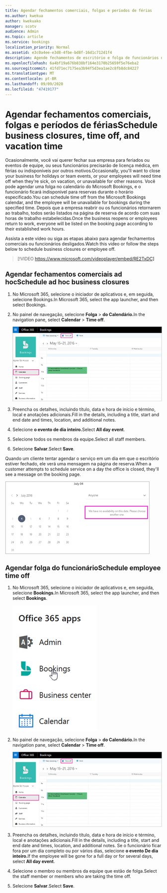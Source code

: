 ```yaml
---
title: Agendar fechamentos comerciais, folgas e períodos de férias
ms.author: kwekua
author: kwekuako
manager: scotv
audience: Admin
ms.topic: article
ms.service: bookings
localization_priority: Normal
ms.assetid: e3c0a4ee-e3d8-4fbe-bd8f-16d1c712d1f4
description: Agende fechamentos de escritório e folga de funcionários no calendário do Bookings para que os funcionários sejam marcados como indisponíveis para reservas durante os horários especificados.
ms.openlocfilehash: 6a4bf19a676b838bf164e3170b25659f5e76eba2
ms.sourcegitcommit: 41fd71ec7175ea3b94f5d3ea1ae2c8fb8dc84227
ms.translationtype: MT
ms.contentlocale: pt-BR
ms.lasthandoff: 09/09/2020
ms.locfileid: "47419177"
---
```

# <a name="schedule-business-closures-time-off-and-vacation-time"></a><span data-ttu-id="570aa-103">Agendar fechamentos comerciais, folgas e períodos de férias</span><span class="sxs-lookup"><span data-stu-id="570aa-103">Schedule business closures, time off, and vacation time</span></span>

<span data-ttu-id="570aa-104">Ocasionalmente, você vai querer fechar sua empresa para feriados ou eventos de equipe, ou seus funcionários precisarão de licença médica, em férias ou indisponíveis por outros motivos.</span><span class="sxs-lookup"><span data-stu-id="570aa-104">Occasionally, you'll want to close your business for holidays or team events, or your employees will need time off when they're sick, on vacation, or unavailable for other reasons.</span></span> <span data-ttu-id="570aa-105">Você pode agendar uma folga no calendário do Microsoft Bookings, e o funcionário ficará indisponível para reservas durante o horário especificado.</span><span class="sxs-lookup"><span data-stu-id="570aa-105">You can schedule time off from the Microsoft Bookings calendar, and the employee will be unavailable for bookings during the specified time.</span></span> <span data-ttu-id="570aa-106">Depois que a empresa reabrir ou os funcionários retornarem ao trabalho, todos serão listados na página de reserva de acordo com suas horas de trabalho estabelecidas.</span><span class="sxs-lookup"><span data-stu-id="570aa-106">Once the business reopens or employees return to work, everyone will be listed on the booking page according to their established work hours.</span></span>

<span data-ttu-id="570aa-107">Assista a este vídeo ou siga as etapas abaixo para agendar fechamentos comerciais ou funcionários desligados.</span><span class="sxs-lookup"><span data-stu-id="570aa-107">Watch this video or follow the steps below to schedule business closures or employee off.</span></span>

> [!VIDEO https://www.microsoft.com/videoplayer/embed/RE2TxDC]

## <a name="schedule-ad-hoc-business-closures"></a><span data-ttu-id="570aa-108">Agendar fechamentos comerciais ad hoc</span><span class="sxs-lookup"><span data-stu-id="570aa-108">Schedule ad hoc business closures</span></span>

1. <span data-ttu-id="570aa-109">No Microsoft 365, selecione o iniciador de aplicativos e, em seguida, selecione Bookings.</span><span class="sxs-lookup"><span data-stu-id="570aa-109">In Microsoft 365, select the app launcher, and then select Bookings.</span></span>

1. <span data-ttu-id="570aa-110">No painel de navegação, selecione **Folga** \> **do Calendário.**</span><span class="sxs-lookup"><span data-stu-id="570aa-110">In the navigation pane, select **Calendar** \> **Time off**.</span></span>

   ![Imagem do botão de exibição de calendário e folga do Bookings](../media/bookings-calendar-timeoff.png)

1. <span data-ttu-id="570aa-112">Preencha os detalhes, incluindo título, data e hora de início e término, local e anotações adicionais.</span><span class="sxs-lookup"><span data-stu-id="570aa-112">Fill in the details, including a title, start and end date and times, location, and additional notes.</span></span>

1. <span data-ttu-id="570aa-113">Selecione **o evento de dia inteiro.**</span><span class="sxs-lookup"><span data-stu-id="570aa-113">Select **All day event**.</span></span>

1. <span data-ttu-id="570aa-114">Selecione todos os membros da equipe.</span><span class="sxs-lookup"><span data-stu-id="570aa-114">Select all staff members.</span></span>

1. <span data-ttu-id="570aa-115">Selecione **Salvar**.</span><span class="sxs-lookup"><span data-stu-id="570aa-115">Select **Save**.</span></span>

<span data-ttu-id="570aa-116">Quando um cliente tentar agendar o serviço em um dia em que o escritório estiver fechado, ele verá uma mensagem na página de reserva.</span><span class="sxs-lookup"><span data-stu-id="570aa-116">When a customer attempts to schedule service on a day the office is closed, they'll see a message on the booking page.</span></span>

   ![Imagem de exemplo de mensagem que o cliente vê ao tentar reservar durante o período de folga](../media/bookings-timeoff-message.png)

## <a name="schedule-employee-time-off"></a><span data-ttu-id="570aa-118">Agendar folga do funcionário</span><span class="sxs-lookup"><span data-stu-id="570aa-118">Schedule employee time off</span></span>

1. <span data-ttu-id="570aa-119">No Microsoft 365, selecione o iniciador de aplicativos e, em seguida, selecione **Bookings.**</span><span class="sxs-lookup"><span data-stu-id="570aa-119">In Microsoft 365, select the app launcher, and then select **Bookings**.</span></span>

   ![Imagem do iniciador de aplicativos](../media/bookings-applauncher.png)

1. <span data-ttu-id="570aa-121">No painel de navegação, selecione **Folga** \> **do Calendário.**</span><span class="sxs-lookup"><span data-stu-id="570aa-121">In the navigation pane, select **Calendar** \> **Time off**.</span></span>

   ![Imagem do botão de exibição de calendário e folga do Bookings](../media/bookings-calendar-timeoff.png)

1. <span data-ttu-id="570aa-123">Preencha os detalhes, incluindo título, data e hora de início e término, local e anotações adicionais.</span><span class="sxs-lookup"><span data-stu-id="570aa-123">Fill in the details, including a title, start and end date and times, location, and additional notes.</span></span> <span data-ttu-id="570aa-124">Se o funcionário ficar fora por um dia completo ou por vários dias, selecione **o evento De dia inteiro.**</span><span class="sxs-lookup"><span data-stu-id="570aa-124">If the employee will be gone for a full day or for several days, select **All day event**.</span></span>

1. <span data-ttu-id="570aa-125">Selecione o membro ou membros da equipe que estão de folga.</span><span class="sxs-lookup"><span data-stu-id="570aa-125">Select the staff member or members who are taking the time off.</span></span>

1. <span data-ttu-id="570aa-126">Selecione **Salvar**.</span><span class="sxs-lookup"><span data-stu-id="570aa-126">Select **Save**.</span></span>
